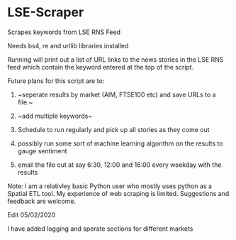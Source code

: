 # LSE-Scraper
Scrapes keywords from LSE RNS Feed

Needs bs4, re and urllib libraries installed

Running will print out a list of URL links to the news stories in the LSE RNS feed which contain the keyword entered at the top of the script.

Future plans for this script are to: 

  1) ~seperate results by market (AIM, FTSE100 etc) and save URLs to a file.~
  
  2) ~add multiple keywords~
  
  3) Schedule to run regularly and pick up all stories as they come out
  
  4) possibly run some sort of machine learning algorithm on the results to gauge sentiment
  
  5) email the file out at say 6:30, 12:00 and 16:00 every weekday with the results
  
  
Note: I am a relativley basic Python user who mostly uses python as a Spatial ETL tool. My experience of web scraping is limited. Suggestions and feedback are welcome.


Edit 05/02/2020

I have added logging and sperate sections for different markets
